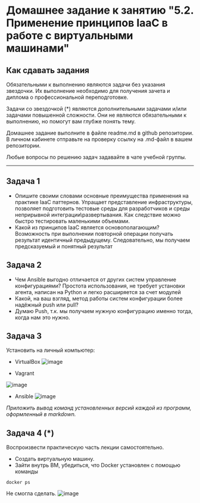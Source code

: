 
# Домашнее задание к занятию "5.2. Применение принципов IaaC в работе с виртуальными машинами"

## Как сдавать задания

Обязательными к выполнению являются задачи без указания звездочки. Их выполнение необходимо для получения зачета и диплома о профессиональной переподготовке.

Задачи со звездочкой (*) являются дополнительными задачами и/или задачами повышенной сложности. Они не являются обязательными к выполнению, но помогут вам глубже понять тему.

Домашнее задание выполните в файле readme.md в github репозитории. В личном кабинете отправьте на проверку ссылку на .md-файл в вашем репозитории.

Любые вопросы по решению задач задавайте в чате учебной группы.

---

## Задача 1

- Опишите своими словами основные преимущества применения на практике IaaC паттернов.
Упращает представление инфраструктуры, позволяет подготовить тестовые среды для разработчиков и среды неприрывной интеграции\развертывания. Как следствие можно быстро тестировать маленькими объемами.
- Какой из принципов IaaC является основополагающим?
Возможность при выполнении повторной операции получать результат идентичный предыдущему. Следовательно, мы получаем предсказуемый и понятный результат

## Задача 2

- Чем Ansible выгодно отличается от других систем управление конфигурациями?
Простота использования, не требует установки агента, написан на Python и легко расширяется за счет модулей
- Какой, на ваш взгляд, метод работы систем конфигурации более надёжный push или pull?
- Думаю Push, т.к. мы получаем нужную конфигурацию именно тогда, когда нам это нужно.

## Задача 3

Установить на личный компьютер:

- VirtualBox
![image](https://user-images.githubusercontent.com/91233405/153914629-4dda9375-08d6-4fa7-bccf-b6cc915997b2.png)


- Vagrant

![image](https://user-images.githubusercontent.com/91233405/153911013-9cb38883-bfd2-41cf-8050-788ce2df3551.png)

- Ansible
![image](https://user-images.githubusercontent.com/91233405/154114423-d47c1a4c-adf3-46ce-992f-4dde74cf5879.png)



*Приложить вывод команд установленных версий каждой из программ, оформленный в markdown.*

## Задача 4 (*)

Воспроизвести практическую часть лекции самостоятельно.

- Создать виртуальную машину.
- Зайти внутрь ВМ, убедиться, что Docker установлен с помощью команды
```
docker ps
```
Не смогла сделать.
![image](https://user-images.githubusercontent.com/91233405/154123268-e1b4672b-c54a-4f93-adbb-9ae5efc30caa.png)
